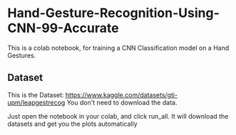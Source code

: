 # Hand-Gesture-Recognition-Using-CNN-99-Accurate
This is a colab notebook, for training a CNN Classification model on a Hand Gestures.

## Dataset

This is the Dataset: https://www.kaggle.com/datasets/gti-upm/leapgestrecog
You don't need to download the data.


Just open the notebook in your colab, and click run_all. It will download the datasets and get you the plots automatically 
